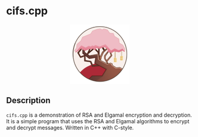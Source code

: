 # cifs.cpp
<p align="center">
  <img src="https://github.com/Kseen715/imgs/blob/main/sakura_kharune.png?raw=true" width="160" height="160"/>
</p>

## Description
`cifs.cpp` is a demonstration of RSA and Elgamal encryption and decryption. It is a simple program that uses the RSA and Elgamal algorithms to encrypt and decrypt messages. Written in C++ with C-style.
